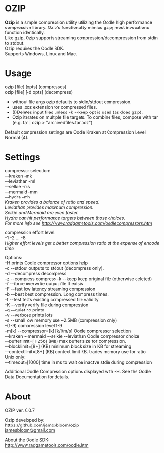 # OZIP
**Ozip** is a simple compression utility utilizing the Oodle high performance compression library.  Ozip's functionality mimics gzip; most invocations function identically.  
Like gzip, Ozip supports streaming compression/decompression from stdin to stdout.  
Ozip requires the Oodle SDK.  
Supports Windows, Linux and Mac.  

# Usage    

ozip [file] [opts]             (compresses)  
ozip [file] [-d opts]          (decompress)  

* without file args ozip defaults to stdin/stdout compression.  
* uses .ooz extension for compressed files.  
* (!)Deletes input files unless -k --keep opt is used (as does gzip).  
* Ozip iterates on multiple file targets. To combine files, compose with tar (e.g. tar <files> | ozip > "archivedfiles.tar.ooz")

Default compression settings are Oodle Kraken at Compression Level Normal (4).  

# Settings  
compressor selection:  
                      --kraken -mk  
                      --leviathan -ml  
                      --selkie -ms  
                       --mermaid -mm  
               	       --hydra -mh  
*Kraken provides a balance of ratio and speed.   
Leviathan provides maximum compression.    
Selkie and Mermaid are even faster.                    
Hydra can hit performance targets between those choices.  
For more info see http://www.radgametools.com/oodlecompressors.htm*  

		       
compression effort level:     
          -1 -2  ...  -8  
*Higher effort levels get a better compression ratio at the expense of encode time*

Options:  
     		-H                      prints Oodle compressor options help  
 		-c --stdout	        outputs to stdout (decompress only).   
 		-d --decompress         decompress  
 		-z --compress           compress
 		-k --keep               keep original file (otherwise deleted)    
  		-f --force              overwrite output file if exists   
 		-F --fast               low latency streaming compression  
 		-b --best               best compression. Long compress times.   
 		-t --test               tests existing compressed file validity   
 		-K --verify             verify file during compression    
 		-q --quiet              no prints    
 		-v --verbose            prints lots   
 		-s --small              low memory use ~2.5MB  (compression only)   
 		-(1-9)	                compression level 1-9   
 		-m[k] --compressor=[k]  [k/l/m/s] Oodle compressor selection   
 		--kraken --mermaid --selkie --leviathan     Oodle compressor choice   
 		--bufferlimit=[1-256]   (MB) max buffer size for compression.   
 		--blocklimit=[8+]       (KB) minimum block size in KB for streaming   
  		--contextlimit=[8+]     (KB) context limit KB. trades memory use for ratio   
Unix only:   
 		--timeout=[1000]         time in ms to wait on inactve stdin during compression   
		

Additional Oodle Compression options displayed with -H. See the Oodle Data Documentation for details.   

# About   
OZIP ver. 0.0.7   

Ozip developed by:   
https://github.com/jamesbloom/ozip   
jamesbloom@gmail.com    
    
About the Oodle SDK:    
http://www.radgametools.com/oodle.htm   
    
